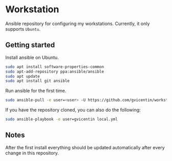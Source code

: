 # Workstation

Ansible repository for configuring my workstations. Currently, it only supports
`Ubuntu`.

## Getting started

Install ansible on Ubuntu.

```sh
sudo apt install software-properties-common
sudo apt-add-repository ppa:ansible/ansible
sudo apt update
sudo apt install git ansible
```

Run ansible for the first time.

```sh
sudo ansible-pull -e user=<user> -U https://github.com/gvicentin/workstation.git
```

If you have the repository cloned, you can also do the following:

```sh
sudo ansible-playbook -e user=gvicentin local.yml
```

## Notes

After the first install everything should be updated automatically after every
change in this repository.
